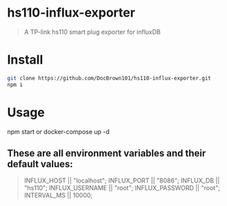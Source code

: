 # hs110-influx-exporter

> A TP-link hs110 smart plug exporter for influxDB

# Install
```bash
git clone https://github.com/DocBrown101/hs110-influx-exporter.git
npm i
```
# Usage
npm start
or
docker-compose up -d

## These are all environment variables and their default values:
> INFLUX_HOST || "localhost";
> INFLUX_PORT || "8086";
> INFLUX_DB || "hs110";
> INFLUX_USERNAME || "root";
> INFLUX_PASSWORD || "root";
> INTERVAL_MS || 10000;
